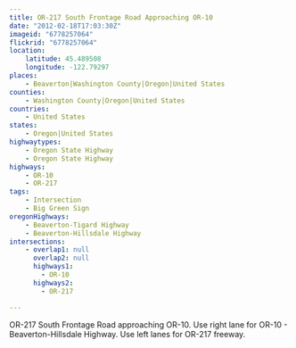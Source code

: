 ```yaml
---
title: OR-217 South Frontage Road Approaching OR-10
date: "2012-02-18T17:03:30Z"
imageid: "6778257064"
flickrid: "6778257064"
location:
    latitude: 45.489508
    longitude: -122.79297
places:
    - Beaverton|Washington County|Oregon|United States
counties:
    - Washington County|Oregon|United States
countries:
    - United States
states:
    - Oregon|United States
highwaytypes:
    - Oregon State Highway
    - Oregon State Highway
highways:
    - OR-10
    - OR-217
tags:
    - Intersection
    - Big Green Sign
oregonHighways:
    - Beaverton-Tigard Highway
    - Beaverton-Hillsdale Highway
intersections:
    - overlap1: null
      overlap2: null
      highways1:
        - OR-10
      highways2:
        - OR-217

---
```

OR-217 South Frontage Road approaching OR-10.  Use right lane for OR-10 - Beaverton-Hillsdale Highway.  Use left lanes for OR-217 freeway.